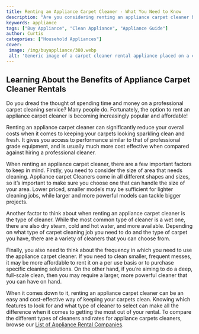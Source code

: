 ```yaml
---
title: Renting an Appliance Carpet Cleaner - What You Need to Know
description: "Are you considering renting an appliance carpet cleaner but not sure where to start Learn what to look for and the ins and outs of rental options in this helpful guide"
keywords: appliance
tags: ["Buy Appliance", "Clean Appliance", "Appliance Guide"]
author: Curtis
categories: ["Household Appliances"]
cover: 
 image: /img/buyappliance/380.webp
 alt: 'Generic image of a carpet cleaner rental appliance placed on a carpet flooring'
---
```

## Learning About the Benefits of Appliance Carpet Cleaner Rentals
Do you dread the thought of spending time and money on a professional carpet cleaning service? Many people do. Fortunately, the option to rent an appliance carpet cleaner is becoming increasingly popular and affordable! 

Renting an appliance carpet cleaner can significantly reduce your overall costs when it comes to keeping your carpets looking sparkling clean and fresh. It gives you access to performance similar to that of professional grade equipment, and is usually much more cost effective when compared against hiring a professional cleaner.

When renting an appliance carpet cleaner, there are a few important factors to keep in mind. Firstly, you need to consider the size of area that needs cleaning. Appliance carpet Cleaners come in all different shapes and sizes, so it’s important to make sure you choose one that can handle the size of your area. Lower priced, smaller models may be sufficient for lighter cleaning jobs, while larger and more powerful models can tackle bigger projects.

Another factor to think about when renting an appliance carpet cleaner is the type of cleaner. While the most common type of cleaner is a wet one, there are also dry steam, cold and hot water, and more available. Depending on what type of carpet cleaning job you need to do and the type of carpet you have, there are a variety of cleaners that you can choose from.

Finally, you also need to think about the frequency in which you need to use the appliance carpet cleaner. If you need to clean smaller, frequent messes, it may be more affordable to rent it on a per use basis or to purchase specific cleaning solutions. On the other hand, if you’re aiming to do a deep, full-scale clean, then you may require a larger, more powerful cleaner that you can have on hand.

When it comes down to it, renting an appliance carpet cleaner can be an easy and cost-effective way of keeping your carpets clean. Knowing which features to look for and what type of cleaner to select can make all the difference when it comes to getting the most out of your rental. To compare the different types of cleaners and rates for appliance carpets cleaners, browse our [List of Appliance Rental Companies](./pages/appliance-rental).

